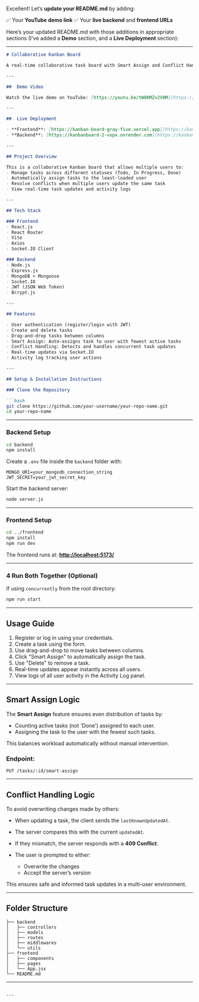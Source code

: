 Excellent! Let’s **update your README.md** by adding:

✅ Your **YouTube demo link**
✅ Your **live backend** and **frontend URLs**

Here’s your updated README.md with those additions in appropriate sections (I've added a **Demo** section, and a **Live Deployment** section):

---

````markdown
# Collaborative Kanban Board

A real-time collaborative task board with Smart Assign and Conflict Handling features. Built using the MERN stack, this application enables teams to manage their tasks efficiently in a live, synchronized environment.

---

##  Demo Video

Watch the live demo on YouTube: [https://youtu.be/tWOKMZv2V0M](https://youtu.be/tWOKMZv2V0M)

---

##  Live Deployment

- **Frontend**: [https://kanban-board-gray-five.vercel.app](https://kanban-board-gray-five.vercel.app)
- **Backend**: [https://kanbanboard-2-vopx.onrender.com](https://kanbanboard-2-vopx.onrender.com)

---

## Project Overview

This is a collaborative Kanban board that allows multiple users to:
- Manage tasks across different statuses (Todo, In Progress, Done)
- Automatically assign tasks to the least-loaded user
- Resolve conflicts when multiple users update the same task
- View real-time task updates and activity logs

---

## Tech Stack

### Frontend
- React.js
- React Router
- Vite
- Axios
- Socket.IO Client

### Backend
- Node.js
- Express.js
- MongoDB + Mongoose
- Socket.IO
- JWT (JSON Web Token)
- Bcrypt.js

---

## Features

- User authentication (register/login with JWT)
- Create and delete tasks
- Drag-and-drop tasks between columns
- Smart Assign: Auto-assigns task to user with fewest active tasks
- Conflict Handling: Detects and handles concurrent task updates
- Real-time updates via Socket.IO
- Activity log tracking user actions

---

## Setup & Installation Instructions

### Clone the Repository

```bash
git clone https://github.com/your-username/your-repo-name.git
cd your-repo-name
````

---

### Backend Setup

```bash
cd backend
npm install
```

Create a `.env` file inside the `backend` folder with:

```env
MONGO_URI=your_mongodb_connection_string
JWT_SECRET=your_jwt_secret_key
```

Start the backend server:

```bash
node server.js
```

---

### Frontend Setup

```bash
cd ../frontend
npm install
npm run dev
```

The frontend runs at: **[http://localhost:5173/](http://localhost:5173/)**

---

### 4️ Run Both Together (Optional)

If using `concurrently` from the root directory:

```bash
npm run start
```

---

## Usage Guide

1. Register or log in using your credentials.
2. Create a task using the form.
3. Use drag-and-drop to move tasks between columns.
4. Click "Smart Assign" to automatically assign the task.
5. Use "Delete" to remove a task.
6. Real-time updates appear instantly across all users.
7. View logs of all user activity in the Activity Log panel.

---

## Smart Assign Logic

The **Smart Assign** feature ensures even distribution of tasks by:

* Counting active tasks (not 'Done') assigned to each user.
* Assigning the task to the user with the fewest such tasks.

This balances workload automatically without manual intervention.

### Endpoint:

```http
PUT /tasks/:id/smart-assign
```

---

## Conflict Handling Logic

To avoid overwriting changes made by others:

* When updating a task, the client sends the `lastKnownUpdatedAt`.
* The server compares this with the current `updatedAt`.
* If they mismatch, the server responds with a **409 Conflict**.
* The user is prompted to either:

  * Overwrite the changes
  * Accept the server’s version

This ensures safe and informed task updates in a multi-user environment.

---

## Folder Structure

```
├── backend
│   ├── controllers
│   ├── models
│   ├── routes
│   ├── middlewares
│   └── utils
├── frontend
│   ├── components
│   ├── pages
│   └── App.jsx
└── README.md
```

---

```

---
